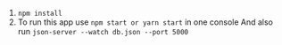 1. `npm install`
2. To run this app use `npm start or yarn start` in one console
   And also run `json-server --watch db.json --port 5000`
